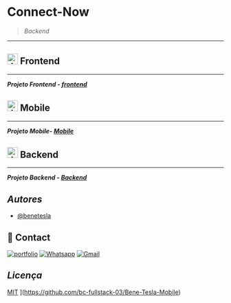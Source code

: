 # Connect-Now

> *Backend*

---


## <img width="25px" src="https://github.com/bc-fullstack-03/Bene-Tesla-Backend/assets/78994881/e2a78eb9-4972-44c1-bfba-fe4829a654c7" alt="Javascript Icon" />  Frontend


---


***Projeto Frontend - [frontend](https://github.com/bc-fullstack-03/Bene-Tesla-Frontend)***

## <img width="25px" src="https://github.com/bc-fullstack-03/Bene-Tesla-Mobile/assets/78994881/f6b55e44-ec08-4b1e-8fb6-9fec9f898bb6" alt="Javascript Icon" /> Mobile


---


***Projeto Mobile- [Mobile](https://github.com/bc-fullstack-03/Bene-Tesla-Mobile)***


## <img width="25px" src="https://user-images.githubusercontent.com/78994881/235503050-28fec3b1-1adc-48a2-b767-e4d560ccf1e7.png" alt="Javascript Icon" /> Backend

---


***Projeto Backend - [Backend](https://github.com/bc-fullstack-03/Bene_Connect-Now_backend/tree/main/backend)***

## *Autores*

- [@benetesla](https://github.com/benetesla)


## 🔗 Contact
[![portfolio](https://img.shields.io/badge/website-000000?style=for-the-badge&logo=About.me&logoColor=white)](https://bene-teslav1.vercel.app/)
[![Whatsapp](https://img.shields.io/badge/WhatsApp-25D366?style=for-the-badge&logo=whatsapp&logoColor=white)](https://api.whatsapp.com/send?phone=5519999528951)
[![Gmail](https://img.shields.io/badge/Gmail-D14836?style=for-the-badge&logo=gmail&logoColor=white)](mailto:benevaniosantos930@gmail.com?subject=&body=)

## *Licença*

[MIT](https://choosealicense.com/licenses/mit/)
](https://github.com/bc-fullstack-03/Bene-Tesla-Mobile)
